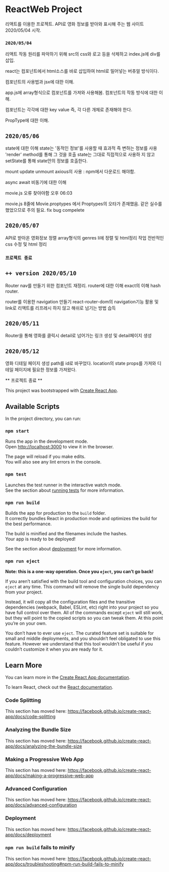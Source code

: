 # ReactWeb Project

리액트를 이용한 프로젝트. API로 영화 정보를 받아와 표시해 주는 웹 사이트
2020/05/04 시작.
### `2020/05/04`

리액트 작동 원리를 파악하기 위해 src의 css와 로고 등을 삭제하고 index.js에 div를 삽입.

react는 컴포넌트에서 html소스를 바로 삽입하여 html로 밀어넣는 버츄얼 방식이다.

컴포넌트의 사용법과 jsx에 대한 이해.

app.js에 array형식으로 컴포넌트를 가져와 사용해봄.
컴포넌트의 작동 방식에 대한 이해.

컴포넌트는 각각에 대한 key value 즉, 각 다른 개체로 존재해야 한다.

PropType에 대한 이해.

## `2020/05/06`

state에 대한 이해 state는 '동적인 정보'를 사용할
때 효과적 즉 변하는 정보를 사용
'render' method를 통해 그 것을 호출
state는 그대로 직접적으로 사용하 지 않고 setState를 통해 state안의 정보를 호출한다.

mount update unmount
axious의 사용 : npm에서 다운로드 해야함.

async await 비동기에 대한 이해

movie.js 오류 찾아야함 오후 06:03

movie.js 8줄에 Movie.proptypes 에서 Proptypes의 오타가 존재했음.
같은 실수를 했었으므로 주의 필요. fix bug compelete

## `2020/05/07`

API로 받아온 영화정보 정렬 array형식의 genres li에 정렬 및 html정리 작업
전반적인 css 수정 및 html 정리
### `프로젝트 종료`

## `++ version 2020/05/10`
Router nav를 만들기 위한 컴포넌트 재정리.
router에 대한 이해 exact의 이해 hash router.

router를 이용한 navigation 만들기 react-router-dom의 navigation기능 활용
및 link로 리액트를 리프레시 하지 않고 해쉬로 넘기는 방법 습득

## `2020/05/11`

Router을 통해 영화를 클릭시 detail로 넘어가는 링크 생성 및 detail페이지 생성

## `2020/05/12`

영화 디테일 페이지 생성 path를 id로 바꾸었다.
location의 state props를 가져와 디테일 페이지에 필요한 정보를 가져왔다.

** 프로젝트 종료 **


This project was bootstrapped with [Create React App](https://github.com/facebook/create-react-app).

## Available Scripts

In the project directory, you can run:

### `npm start`

Runs the app in the development mode.<br />
Open [http://localhost:3000](http://localhost:3000) to view it in the browser.

The page will reload if you make edits.<br />
You will also see any lint errors in the console.

### `npm test`

Launches the test runner in the interactive watch mode.<br />
See the section about [running tests](https://facebook.github.io/create-react-app/docs/running-tests) for more information.

### `npm run build`

Builds the app for production to the `build` folder.<br />
It correctly bundles React in production mode and optimizes the build for the best performance.

The build is minified and the filenames include the hashes.<br />
Your app is ready to be deployed!

See the section about [deployment](https://facebook.github.io/create-react-app/docs/deployment) for more information.

### `npm run eject`

**Note: this is a one-way operation. Once you `eject`, you can’t go back!**

If you aren’t satisfied with the build tool and configuration choices, you can `eject` at any time. This command will remove the single build dependency from your project.

Instead, it will copy all the configuration files and the transitive dependencies (webpack, Babel, ESLint, etc) right into your project so you have full control over them. All of the commands except `eject` will still work, but they will point to the copied scripts so you can tweak them. At this point you’re on your own.

You don’t have to ever use `eject`. The curated feature set is suitable for small and middle deployments, and you shouldn’t feel obligated to use this feature. However we understand that this tool wouldn’t be useful if you couldn’t customize it when you are ready for it.

## Learn More

You can learn more in the [Create React App documentation](https://facebook.github.io/create-react-app/docs/getting-started).

To learn React, check out the [React documentation](https://reactjs.org/).

### Code Splitting

This section has moved here: https://facebook.github.io/create-react-app/docs/code-splitting

### Analyzing the Bundle Size

This section has moved here: https://facebook.github.io/create-react-app/docs/analyzing-the-bundle-size

### Making a Progressive Web App

This section has moved here: https://facebook.github.io/create-react-app/docs/making-a-progressive-web-app

### Advanced Configuration

This section has moved here: https://facebook.github.io/create-react-app/docs/advanced-configuration

### Deployment

This section has moved here: https://facebook.github.io/create-react-app/docs/deployment

### `npm run build` fails to minify

This section has moved here: https://facebook.github.io/create-react-app/docs/troubleshooting#npm-run-build-fails-to-minify
